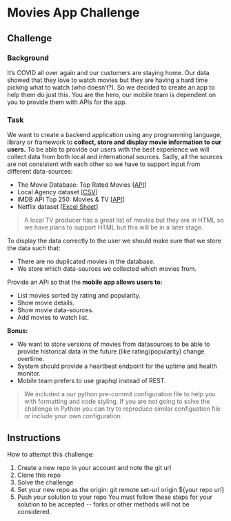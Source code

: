 # Movies App Challenge

## Challenge
### Background

It’s COVID all over again and our customers are staying home. Our data showed that they love to watch movies but they are having a hard time picking what to watch (who doesn’t?). So we decided to create an app to help them do just this. You are the hero, our mobile team is dependent on you to provide them with APIs for the app.

### Task

We want to create a backend application using any programming language, library or framework to **collect, store and display movie information to our users.** To be able to provide our users with the best experience we will collect data from both local and international sources. Sadly, all the sources are not consistent with each other so we have to support input from different data-sources:

- The Movie Database: Top Rated Movies [[API](https://developers.themoviedb.org/3/movies/get-top-rated-movies)]
- Local Agency dataset [[CSV](datasets/movie-dataset-latest.csv)]
- IMDB API Top 250: Movies & TV [[API](https://imdb-api.com/api)]
- Netflix dataset [[Excel Sheet](datasets/NetflixDataset.xlsx)]

> A local TV producer has a great list of movies but they are in HTML so we have plans to support HTML but this will be in a later stage.

To display the data correctly to the user we should make sure that we store the data such that:

- There are no duplicated movies in the database.
- We store which data-sources we collected which movies from.

Provide an API so that the **mobile app allows users to:**

- List movies sorted by rating and popularity.
- Show movie details.
- Show movie data-sources.
- Add movies to watch list.

**Bonus:**

- We want to store versions of movies from datasources to be able to provide historical data in the future (like rating/popularity) change overtime.
- System should provide a heartbeat endpoint for the uptime and health monitor.
- Mobile team prefers to use graphql instead of REST.

> We included a our python pre-commit configuration file to help you with formatting and code styling. If you are not going to solve the challenge in Python you can try to reproduce similar configuation file or include your own configuration.

## Instructions
How to attempt this challenge:

1. Create a new repo in your account and note the git url
2. Clone this repo
3. Solve the challenge
4. Set your new repo as the origin: git remote set-url origin ${your repo url}
5. Push your solution to your repo
You must follow these steps for your solution to be accepted -- forks or other methods will not be considered.
